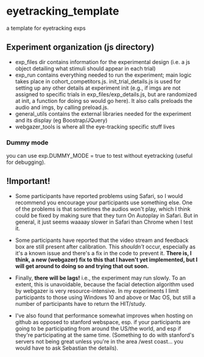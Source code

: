 # eyetracking_template
a template for eyetracking exps

## Experiment organization (js directory)

* exp_files dir contains information for the experimental design (i.e. a js object detailing what stimuli should appear in each trial)
* exp_run contains everything needed to run the experiment; main logic takes place in cohort_competitors.js. init_trial_details.js is used for setting up any other details at experiment init (e.g., if imgs are not assigned to specific trials in exp_files/exp_details.js, but are randomized at init, a function for doing so would go here). It also calls preloads the audio and imgs, by calling preload.js.
* general_utils contains the external libraries needed for the experiment and its display (eg Boostrap/JQuery)
* webgazer_tools is where all the eye-tracking specific stuff lives


### Dummy mode

you can use exp.DUMMY_MODE = true to test without eyetracking (useful for debugging).

## !Important!
* Some participants have reported problems using Safari, so I would recommend you encourage your participants use something else.
One of the problems is that sometimes the audios won't play, which I think could be fixed by making sure that they turn On Autoplay in Safari. But in general, it just seems waaaay slower in Safari than Chrome when I test it.

* Some participants have reported that the video stream and feedback box are still present after calibration. This *shouldn't* occur, especially as it's a known issue and there's a fix in the code to prevent it. **There is, I think, a new (webgazer) fix to this that I haven't yet implemented, but I will get around to doing so and trying that out soon.**

* Finally, **there will be lags!** i.e., the experiment may run slowly. To an extent, this is unavoidable, because the facial detection algorithm used by webgazer is very resource-intensive. In my experiments I limit participants to those using Windows 10 and above or Mac OS, but still a number of participants have to return the HIT/study.
* I've also found that performance somewhat improves when hosting on github as opposed to stanford webspace, esp. if your participants are going to be participating from around the US/the world, and esp if they're participating at the same time. (Something to do with stanford's servers not being great unless you're in the area /west coast... you would have to ask Sebastian the details).
